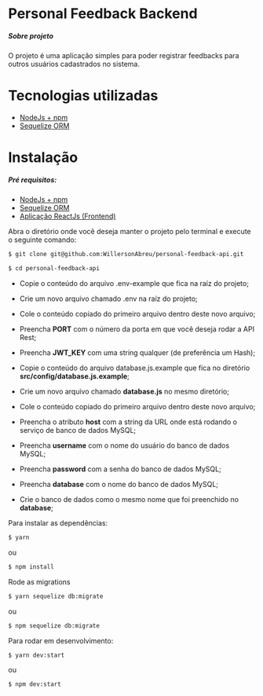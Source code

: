 # Personal Feedback Backend

##### Sobre projeto

O projeto é uma aplicação simples para poder registrar feedbacks para outros usuários cadastrados no sistema.

# Tecnologias utilizadas

- [NodeJs + npm](https://nodejs.org/en/)
- [Sequelize ORM](https://sequelize.org/master/manual/getting-started.html)

# Instalação

##### Pré requisitos:

- [NodeJs + npm](https://nodejs.org/en/)
- [Sequelize ORM](https://sequelize.org/master/manual/getting-started.html)
- [Aplicação ReactJs (Frontend)](git@github.com:WillersonAbreu/personal-feedback-frontend.git)

Abra o diretório onde você deseja manter o projeto pelo terminal e execute o seguinte comando:

```sh
$ git clone git@github.com:WillersonAbreu/personal-feedback-api.git
```

```sh
$ cd personal-feedback-api
```

- Copie o conteúdo do arquivo .env-example que fica na raíz do projeto;
- Crie um novo arquivo chamado .env na raíz do projeto;
- Cole o conteúdo copiado do primeiro arquivo dentro deste novo arquivo;
- Preencha **PORT** com o número da porta em que você deseja rodar a API Rest;
- Preencha **JWT_KEY** com uma string qualquer (de preferência um Hash);

- Copie o conteúdo do arquivo database.js.example que fica no diretório **src/config/database.js.example**;
- Crie um novo arquivo chamado **database.js** no mesmo diretório;
- Cole o conteúdo copiado do primeiro arquivo dentro deste novo arquivo;
- Preencha o atributo **host** com a string da URL onde está rodando o serviço de banco de dados MySQL;
- Preencha **username** com o nome do usuário do banco de dados MySQL;
- Preencha **password** com a senha do banco de dados MySQL;
- Preencha **database** com o nome do banco de dados MySQL;
- Crie o banco de dados como o mesmo nome que foi preenchido no **database**;

Para instalar as dependências:

```sh
$ yarn
```

ou

```sh
$ npm install
```

Rode as migrations

```sh
$ yarn sequelize db:migrate
```

ou

```sh
$ npm sequelize db:migrate
```

Para rodar em desenvolvimento:

```sh
$ yarn dev:start
```

ou

```sh
$ npm dev:start
```
